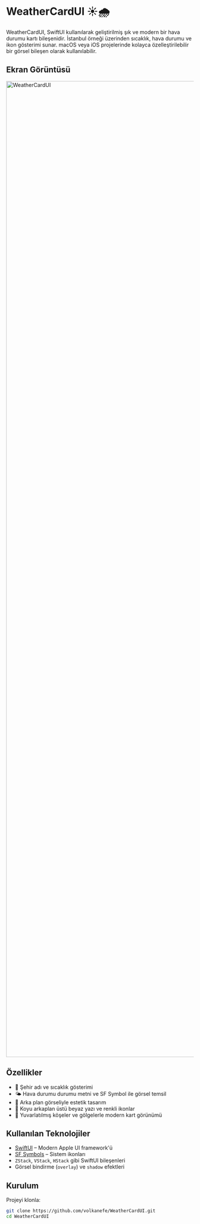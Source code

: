 # WeatherCardUI ☀️🌧️

WeatherCardUI, SwiftUI kullanılarak geliştirilmiş şık ve modern bir hava durumu kartı bileşenidir. İstanbul örneği üzerinden sıcaklık, hava durumu ve ikon gösterimi sunar. macOS veya iOS projelerinde kolayca özelleştirilebilir bir görsel bileşen olarak kullanılabilir.

## Ekran Görüntüsü

<img width="1206" height="2622" alt="WeatherCardUI" src="https://github.com/user-attachments/assets/b70d2374-4c4e-41df-a6a3-98df7e5b75c0" />


## Özellikler

- 🌇 Şehir adı ve sıcaklık gösterimi
- 🌤 Hava durumu durumu metni ve SF Symbol ile görsel temsil
- 🌁 Arka plan görseliyle estetik tasarım
- 🌚 Koyu arkaplan üstü beyaz yazı ve renkli ikonlar
- 🔲 Yuvarlatılmış köşeler ve gölgelerle modern kart görünümü

## Kullanılan Teknolojiler

- [SwiftUI](https://developer.apple.com/xcode/swiftui/) – Modern Apple UI framework'ü
- [SF Symbols](https://developer.apple.com/sf-symbols/) – Sistem ikonları
- `ZStack`, `VStack`, `HStack` gibi SwiftUI bileşenleri
- Görsel bindirme (`overlay`) ve `shadow` efektleri

## Kurulum

Projeyi klonla:

   ```bash
   git clone https://github.com/volkanefe/WeatherCardUI.git
   cd WeatherCardUI
